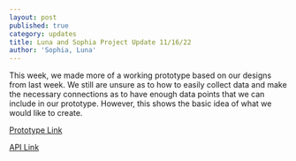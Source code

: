 ```yaml
---
layout: post
published: true
category: updates
title: Luna and Sophia Project Update 11/16/22
author: 'Sophia, Luna'
---
```

This week, we made more of a working prototype based on our designs from last week. We still are unsure as to how to easily collect data and make the necessary connections as to have enough data points that we can include in our prototype. However, this shows the basic idea of what we would like to create. 

[Prototype Link](https://www.figma.com/proto/a4fenE9faiZGrNQyEjvxBt/CMS.633-Prototype?node-id=5%3A40&scaling=scale-down&page-id=0%3A1&starting-point-node-id=5%3A40)

[API Link](https://developers.vam.ac.uk)